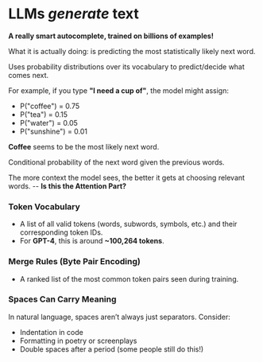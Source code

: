 # LLMs *generate* text

**A really smart autocomplete, trained on billions of examples!**

What it is actually doing: is predicting the most statistically likely next word.

Uses probability distributions over its vocabulary to predict/decide what comes next.

For example, if you type **"I need a cup of"**, the model might assign:
- P("coffee") = 0.75
- P("tea") = 0.15
- P("water") = 0.05
- P("sunshine") = 0.01

**Coffee** seems to be the most likely next word.

Conditional probability of the next word given the previous words.

The more context the model sees, the better it gets at choosing relevant words. -- **Is this the Attention Part?**

### Token Vocabulary
- A list of all valid tokens (words, subwords, symbols, etc.) and their corresponding token IDs.
- For **GPT-4**, this is around **~100,264 tokens**.

### Merge Rules (Byte Pair Encoding)
- A ranked list of the most common token pairs seen during training.

### Spaces Can Carry Meaning
In natural language, spaces aren’t always just separators. Consider:
- Indentation in code
- Formatting in poetry or screenplays
- Double spaces after a period (some people still do this!)
